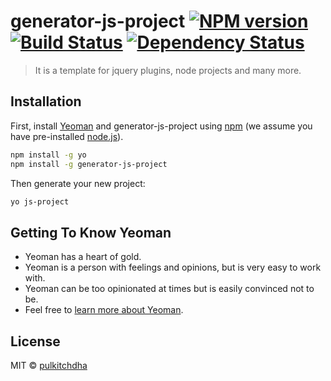 # generator-js-project [![NPM version][npm-image]][npm-url] [![Build Status][travis-image]][travis-url] [![Dependency Status][daviddm-image]][daviddm-url]
> It is a template for jquery plugins, node projects and many more.

## Installation

First, install [Yeoman](http://yeoman.io) and generator-js-project using [npm](https://www.npmjs.com/) (we assume you have pre-installed [node.js](https://nodejs.org/)).

```bash
npm install -g yo
npm install -g generator-js-project
```

Then generate your new project:

```bash
yo js-project
```

## Getting To Know Yeoman

 * Yeoman has a heart of gold.
 * Yeoman is a person with feelings and opinions, but is very easy to work with.
 * Yeoman can be too opinionated at times but is easily convinced not to be.
 * Feel free to [learn more about Yeoman](http://yeoman.io/).

## License

MIT © [pulkitchdha]()


[npm-image]: https://badge.fury.io/js/generator-js-project.svg
[npm-url]: https://npmjs.org/package/generator-js-project
[travis-image]: https://travis-ci.org/Pulkitchadha/generator-js-project.svg?branch=master
[travis-url]: https://travis-ci.org/Pulkitchadha/generator-js-project
[daviddm-image]: https://david-dm.org/Pulkitchadha/generator-js-project.svg?theme=shields.io
[daviddm-url]: https://david-dm.org/Pulkitchadha/generator-js-project
